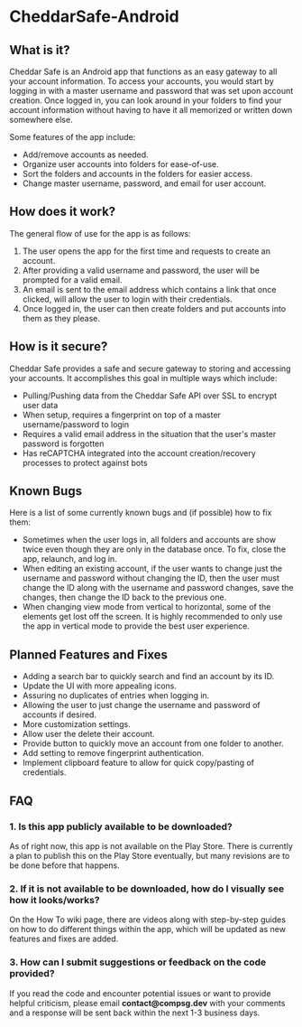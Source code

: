 # CheddarSafe-Android

## What is it?
Cheddar Safe is an Android app that functions as an easy gateway to all your account information.
To access your accounts, you would start by logging in with a master username and password that was set upon account creation.
Once logged in, you can look around in your folders to find your account information without having to have it all memorized or written down somewhere else.

Some features of the app include:
- Add/remove accounts as needed.
- Organize user accounts into folders for ease-of-use.
- Sort the folders and accounts in the folders for easier access.
- Change master username, password, and email for user account.

## How does it work?
The general flow of use for the app is as follows:
1. The user opens the app for the first time and requests to create an account.
2. After providing a valid username and password, the user will be prompted for a valid email.
3. An email is sent to the email address which contains a link that once clicked, will allow the user to login with their credentials.
4. Once logged in, the user can then create folders and put accounts into them as they please.

## How is it secure?
Cheddar Safe provides a safe and secure gateway to storing and accessing your accounts. 
It accomplishes this goal in multiple ways which include:
- Pulling/Pushing data from the Cheddar Safe API over SSL to encrypt user data
- When setup, requires a fingerprint on top of a master username/password to login
- Requires a valid email address in the situation that the user's master password is forgotten
- Has reCAPTCHA integrated into the account creation/recovery processes to protect against bots

## Known Bugs
Here is a list of some currently known bugs and (if possible) how to fix them:
- Sometimes when the user logs in, all folders and accounts are show twice even though they are only in the database once. To fix, close the app, relaunch, and log in.
- When editing an existing account, if the user wants to change just the username and password without changing the ID, then the user must change the ID along with the username and password changes, save the changes, then change the ID back to the previous one.
- When changing view mode from vertical to horizontal, some of the elements get lost off the screen. It is highly recommended to only use the app in vertical mode to provide the best user experience.

## Planned Features and Fixes
- Adding a search bar to quickly search and find an account by its ID.
- Update the UI with more appealing icons.
- Assuring no duplicates of entries when logging in.
- Allowing the user to just change the username and password of accounts if desired.
- More customization settings.
- Allow user the delete their account.
- Provide button to quickly move an account from one folder to another.
- Add setting to remove fingerprint authentication.
- Implement clipboard feature to allow for quick copy/pasting of credentials.

## FAQ
### 1. Is this app publicly available to be downloaded?
As of right now, this app is not available on the Play Store. There is currently a plan to publish this on the Play Store eventually,
but many revisions are to be done before that happens.

### 2. If it is not available to be downloaded, how do I visually see how it looks/works?
On the How To wiki page, there are videos along with step-by-step guides on how to do different things within the app, which will be updated as new features and fixes are added.

### 3. How can I submit suggestions or feedback on the code provided?
If you read the code and encounter potential issues or want to provide helpful criticism, please email __contact@compsg.dev__ with your comments and a response
will be sent back within the next 1-3 business days.
